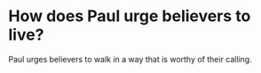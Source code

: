 # How does Paul urge believers to live?

Paul urges believers to walk in a way that is worthy of their calling.
